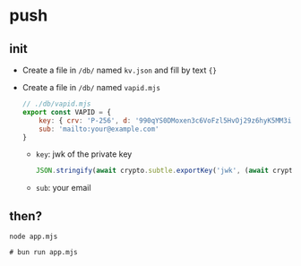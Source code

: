 # push

## init

-   Create a file in `/db/` named `kv.json` and fill by text `{}`
-   Create a file in `/db/` named `vapid.mjs`

    ```javascript
    // ./db/vapid.mjs
    export const VAPID = {
        key: { crv: 'P-256', d: '990qYS0DMoxen3c6VoFzl5HvOj29z6hyK5MM3iXTmdM', ext: true, key_ops: ['sign'], kty: 'EC', x: 'x_NazY4_xbONkZEVKm_sn-X9v2oKZ2uUB_cqQQjk9ns', y: 'jMl88osu-s38mB5S1__qTWRDAJ3okLtTPBcSyLxc33U' },
        sub: 'mailto:your@example.com'
    }
    ```

    -   `key`: jwk of the private key

        ```javascript
        JSON.stringify(await crypto.subtle.exportKey('jwk', (await crypto.subtle.generateKey({ name: 'ECDSA', namedCurve: 'P-256' }, true, ['sign'])).privateKey))
        ```

    -   `sub`: your email

## then?

```shell
node app.mjs

# bun run app.mjs
```
